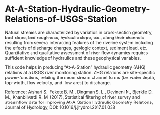 # At-A-Station-Hydraulic-Geometry-Relations-of-USGS-Station

Natural streams are characterized by variation in cross-section geometry, bed-slope, bed roughness, hydraulic slope, etc., along their channels resulting from several interacting features of the riverine system including the effects of discharge changes, geologic context, sediment load, etc. Quantitative and qualitative assessment of river flow dynamics requires sufficient knowledge of hydraulics and these geophysical variables. 

This code helps in producing “At-A-Station” hydraulic geometry (AHG) relations at a USGS river monitoring station. AHG relations are site-specific power-functions, relating the mean stream channel forms (i.e. water depth, top-width, flow velocity, and flow area) to discharge.

Reference:  Afshari S., Fekete B. M., Dingman S. L., Devineni N., Bjerklie D. M., Khanbilvardi R. M. (2017), 
            Statistical filtering of river survey and streamflow data for improving At-A-Station Hydraulic Geometry Relations, 
            Journal of Hydrology, DOI: 10.1016/j.jhydrol.2017.01.038
